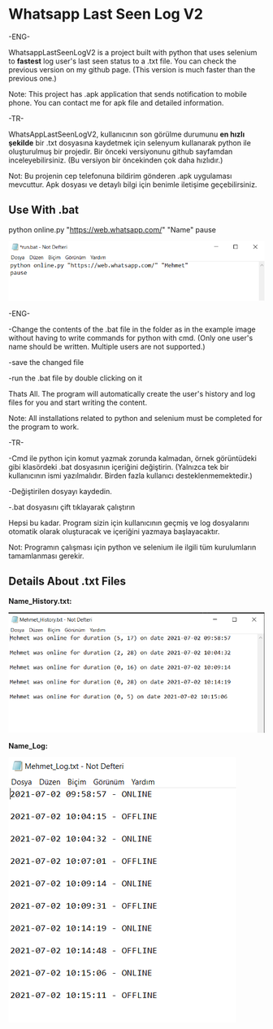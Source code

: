 # Whatsapp Last Seen Log V2

-ENG- 

WhatsappLastSeenLogV2 is a project built with python that uses selenium to **fastest** log user's last seen status to a .txt file.
You can check the previous version on my github page. (This version is much faster than the previous one.)

Note: This project has .apk application that sends notification to mobile phone. You can contact me for apk file and detailed information.

-TR-
 
WhatsAppLastSeenLogV2, kullanıcının son görülme durumunu **en hızlı şekilde** bir .txt dosyasına kaydetmek için selenyum kullanarak python ile oluşturulmuş bir projedir.
Bir önceki versiyonunu github sayfamdan inceleyebilirsiniz. (Bu versiyon bir öncekinden çok daha hızlıdır.)

Not: Bu projenin cep telefonuna bildirim gönderen .apk uygulaması mevcuttur. Apk dosyası ve detaylı bilgi için benimle iletişime geçebilirsiniz.

## Use With .bat
python online.py "https://web.whatsapp.com/" "Name"
pause

![img](images/example1.png)

-ENG- 

-Change the contents of the .bat file in the folder as in the example image without having to write commands for python with cmd.
(Only one user's name should be written. Multiple users are not supported.)

-save the changed file

-run the .bat file by double clicking on it

Thats All. The program will automatically create the user's history and log files for you and start writing the content.

Note: All installations related to python and selenium must be completed for the program to work.



-TR-  

-Cmd ile python için komut yazmak zorunda kalmadan, örnek görüntüdeki gibi klasördeki .bat dosyasının içeriğini değiştirin. 
(Yalnızca tek bir kullanıcının ismi yazılmalıdır. Birden fazla kullanıcı desteklenmemektedir.)

-Değiştirilen dosyayı kaydedin.

-.bat dosyasını çift tıklayarak çalıştırın

Hepsi bu kadar. Program sizin için kullanıcının geçmiş ve log dosyalarını otomatik olarak oluşturacak ve içeriğini yazmaya başlayacaktır.

Not: Programın çalışması için python ve selenium ile ilgili tüm kurulumların tamamlanması gerekir.

## Details About .txt Files

**Name_History.txt:**

![img](images/example2.png)

**Name_Log:**

![img](images/example3.png)